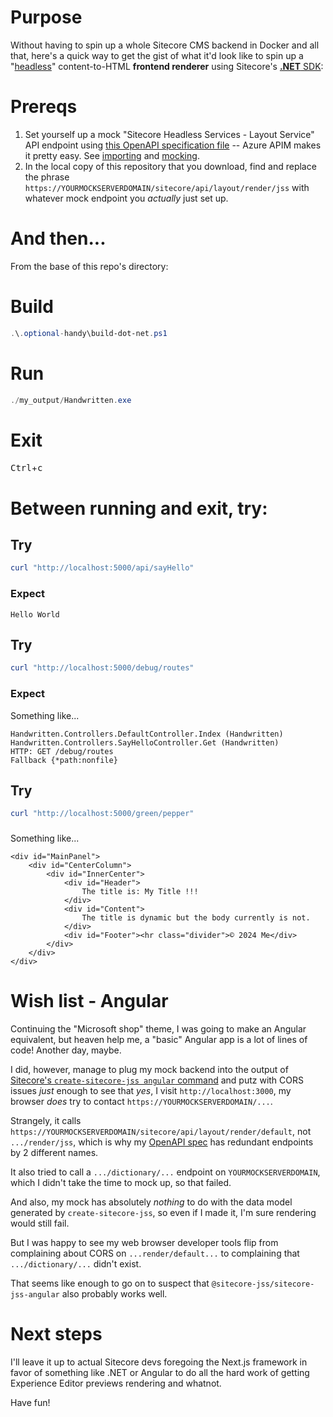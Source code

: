 # Purpose

Without having to spin up a whole Sitecore CMS backend in Docker and all that, here's a quick way to get the gist of what it'd look like to spin up a "[headless](https://sitecore.stackexchange.com/a/14598)" content-to-HTML **frontend renderer** using Sitecore's [**.NET** SDK](https://doc.sitecore.com/xp/en/developers/100/developer-tools/sitecore-asp-net-rendering-sdk.html):

# Prereqs

1. Set yourself up a mock "Sitecore Headless Services - Layout Service" API endpoint using [this OpenAPI specification file](.prereqs/mock-sc-layout-service.yml) -- Azure APIM makes it pretty easy.  See [importing](https://learn.microsoft.com/en-us/azure/api-management/import-api-from-oas?tabs=portal) and [mocking](https://learn.microsoft.com/en-us/azure/api-management/mock-api-responses?tabs=azure-portal).
1. In the local copy of this repository that you download, find and replace the phrase `https://YOURMOCKSERVERDOMAIN/sitecore/api/layout/render/jss` with whatever mock endpoint you _actually_ just set up.

# And then...

From the base of this repo's directory:

# Build

```powershell
.\.optional-handy\build-dot-net.ps1
```

# Run

```powershell
./my_output/Handwritten.exe
```

# Exit

<kbd>Ctrl</kbd>+<kbd>c</kbd>

# Between running and exit, try:

## Try

```powershell
curl "http://localhost:5000/api/sayHello"
```

### Expect

```
Hello World
```

## Try

```powershell
curl "http://localhost:5000/debug/routes"
```

### Expect

Something like...

```
Handwritten.Controllers.DefaultController.Index (Handwritten)
Handwritten.Controllers.SayHelloController.Get (Handwritten)
HTTP: GET /debug/routes
Fallback {*path:nonfile}
```

## Try

```powershell
curl "http://localhost:5000/green/pepper"
```

### 

Something like...

```
<div id="MainPanel">
    <div id="CenterColumn">
        <div id="InnerCenter">
            <div id="Header">
                The title is: My Title !!!
            </div>
            <div id="Content">
                The title is dynamic but the body currently is not.
            </div>
            <div id="Footer"><hr class="divider">© 2024 Me</div>
        </div>
    </div>
</div>
```

# Wish list - Angular

Continuing the "Microsoft shop" theme, I was going to make an Angular equivalent, but heaven help me, a "basic" Angular app is a lot of lines of code!  Another day, maybe.

I did, however, manage to plug my mock backend into the output of [Sitecore's `create-sitecore-jss angular` command](https://doc.sitecore.com/xp/en/developers/hd/latest/sitecore-headless-development/walkthrough--getting-started-with-jss-for-angular.html#create-the-application) and putz with CORS issues _just_ enough to see that _yes_, I visit `http://localhost:3000`, my browser _does_ try to contact `https://YOURMOCKSERVERDOMAIN/...`.

Strangely, it calls `https://YOURMOCKSERVERDOMAIN/sitecore/api/layout/render/default`, not `.../render/jss`, which is why my [OpenAPI spec](.prereqs/mock-sc-layout-service.yml) has redundant endpoints by 2 different names.

It also tried to call a `.../dictionary/...` endpoint on `YOURMOCKSERVERDOMAIN`, which I didn't take the time to mock up, so that failed.

And also, my mock has absolutely _nothing_ to do with the data model generated by `create-sitecore-jss`, so even if I made it, I'm sure rendering would still fail.

But I was happy to see my web browser developer tools flip from complaining about CORS on `...render/default...` to complaining that `.../dictionary/...` didn't exist.

That seems like enough to go on to suspect that `@sitecore-jss/sitecore-jss-angular` also probably works well.

# Next steps

I'll leave it up to actual Sitecore devs foregoing the Next.js framework in favor of something like .NET or Angular to do all the hard work of getting Experience Editor previews rendering and whatnot.

Have fun!

